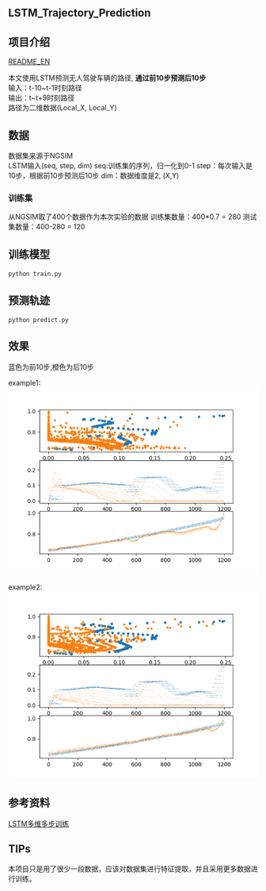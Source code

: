 LSTM_Trajectory_Prediction
--
## 项目介绍  
[README_EN](./README_en.md)

本文使用LSTM预测无人驾驶车辆的路径, **通过前10步预测后10步**   
输入：t-10~t-1时刻路径  
输出：t~t+9时刻路径  
路径为二维数据(Local_X, Local_Y)  


## 数据  
数据集来源于NGSIM   
LSTM输入(seq, step, dim)
seq:训练集的序列，归一化到0-1
step：每次输入是10步，根据前10步预测后10步
dim：数据维度是2, (X,Y)
### 训练集
从NGSIM取了400个数据作为本次实验的数据
训练集数量：400*0.7 = 280
测试集数量：400-280 = 120

## 训练模型  
```  
python train.py  
```

## 预测轨迹
```
python predict.py
```

## 效果    
蓝色为前10步,橙色为后10步  

example1:  
![result1](./img/250_old.png) 
  
example2:  
![result2](./img/epochs_200(300).png)  


## 参考资料
[LSTM多维多步训练](https://blog.csdn.net/qq_35649669/article/details/89575949)

## TIPs
本项目只是用了很少一段数据，应该对数据集进行特征提取，并且采用更多数据进行训练。